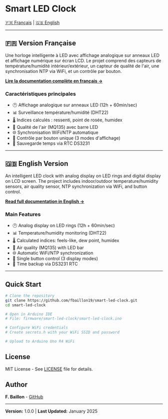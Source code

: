 # Smart LED Clock

[🇫🇷 Français](./docs/README_FR.md) | [🇬🇧 English](./docs/README_EN.md)

---

## 🇫🇷 Version Française

Une horloge intelligente à LED avec affichage analogique sur anneaux LED et affichage numérique sur écran LCD. Le projet comprend des capteurs de température/humidité intérieur/extérieur, un capteur de qualité de l'air, une synchronisation NTP via WiFi, et un contrôle par bouton.

**[Lire la documentation complète en français →](./docs/README_FR.md)**

### Caractéristiques principales
- 🕐 Affichage analogique sur anneaux LED (12h + 60min/sec)
- 📊 Surveillance température/humidité (DHT22)
- 🌡️ Indices calculés : ressenti, point de rosée, humidex
- 💨 Qualité de l'air (MQ135) avec barre LED
- 🌐 Synchronisation WiFi/NTP automatique
- 🔘 Contrôle par bouton unique (3 modes d'affichage)
- 💾 Sauvegarde temps via RTC DS3231

---

## 🇬🇧 English Version

An intelligent LED clock with analog display on LED rings and digital display on LCD screen. The project includes indoor/outdoor temperature/humidity sensors, air quality sensor, NTP synchronization via WiFi, and button control.

**[Read full documentation in English →](./docs/README_EN.md)**

### Main Features
- 🕐 Analog display on LED rings (12h + 60min/sec)
- 📊 Temperature/humidity monitoring (DHT22)
- 🌡️ Calculated indices: feels-like, dew point, humidex
- 💨 Air quality (MQ135) with LED bar
- 🌐 Automatic WiFi/NTP synchronization
- 🔘 Single button control (3 display modes)
- 💾 Time backup via DS3231 RTC

---

## Quick Start

```bash
# Clone the repository
git clone https://github.com/fbaillon19/smart-led-clock.git
cd smart-led-clock

# Open in Arduino IDE
# File: firmware/smart-led-clock/smart-led-clock.ino

# Configure WiFi credentials
# Create secrets.h with your WiFi SSID and password

# Upload to Arduino Uno R4 WiFi
```

## License

MIT License - See [LICENSE](./LICENSE) file for details.

## Author

**F. Baillon** - [GitHub](https://github.com/fbaillon19)

---

**Version:** 1.0.0 | **Last Updated:** January 2025